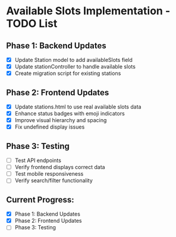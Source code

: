 # Available Slots Implementation - TODO List

## Phase 1: Backend Updates
- [x] Update Station model to add availableSlots field
- [x] Update stationController to handle available slots
- [x] Create migration script for existing stations

## Phase 2: Frontend Updates
- [x] Update stations.html to use real available slots data
- [x] Enhance status badges with emoji indicators
- [x] Improve visual hierarchy and spacing
- [x] Fix undefined display issues
## Phase 3: Testing
- [ ] Test API endpoints
- [ ] Verify frontend displays correct data
- [ ] Test mobile responsiveness
- [ ] Verify search/filter functionality

## Current Progress:
- [x] Phase 1: Backend Updates
- [x] Phase 2: Frontend Updates  
- [ ] Phase 3: Testing
